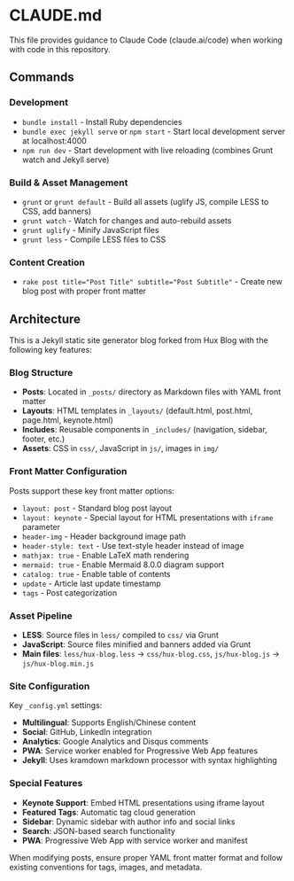 # CLAUDE.md

This file provides guidance to Claude Code (claude.ai/code) when working with code in this repository.

## Commands

### Development
- `bundle install` - Install Ruby dependencies
- `bundle exec jekyll serve` or `npm start` - Start local development server at localhost:4000
- `npm run dev` - Start development with live reloading (combines Grunt watch and Jekyll serve)

### Build & Asset Management
- `grunt` or `grunt default` - Build all assets (uglify JS, compile LESS to CSS, add banners)
- `grunt watch` - Watch for changes and auto-rebuild assets
- `grunt uglify` - Minify JavaScript files
- `grunt less` - Compile LESS files to CSS

### Content Creation
- `rake post title="Post Title" subtitle="Post Subtitle"` - Create new blog post with proper front matter

## Architecture

This is a Jekyll static site generator blog forked from Hux Blog with the following key features:

### Blog Structure
- **Posts**: Located in `_posts/` directory as Markdown files with YAML front matter
- **Layouts**: HTML templates in `_layouts/` (default.html, post.html, page.html, keynote.html)
- **Includes**: Reusable components in `_includes/` (navigation, sidebar, footer, etc.)
- **Assets**: CSS in `css/`, JavaScript in `js/`, images in `img/`

### Front Matter Configuration
Posts support these key front matter options:
- `layout: post` - Standard blog post layout
- `layout: keynote` - Special layout for HTML presentations with `iframe` parameter
- `header-img` - Header background image path
- `header-style: text` - Use text-style header instead of image
- `mathjax: true` - Enable LaTeX math rendering
- `mermaid: true` - Enable Mermaid 8.0.0 diagram support
- `catalog: true` - Enable table of contents
- `update` - Article last update timestamp
- `tags` - Post categorization

### Asset Pipeline
- **LESS**: Source files in `less/` compiled to `css/` via Grunt
- **JavaScript**: Source files minified and banners added via Grunt
- **Main files**: `less/hux-blog.less` → `css/hux-blog.css`, `js/hux-blog.js` → `js/hux-blog.min.js`

### Site Configuration
Key `_config.yml` settings:
- **Multilingual**: Supports English/Chinese content
- **Social**: GitHub, LinkedIn integration
- **Analytics**: Google Analytics and Disqus comments
- **PWA**: Service worker enabled for Progressive Web App features
- **Jekyll**: Uses kramdown markdown processor with syntax highlighting

### Special Features
- **Keynote Support**: Embed HTML presentations using iframe layout
- **Featured Tags**: Automatic tag cloud generation
- **Sidebar**: Dynamic sidebar with author info and social links
- **Search**: JSON-based search functionality
- **PWA**: Progressive Web App with service worker and manifest

When modifying posts, ensure proper YAML front matter format and follow existing conventions for tags, images, and metadata.